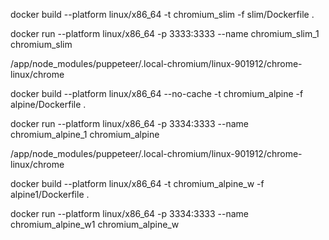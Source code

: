docker build --platform linux/x86_64 -t chromium_slim -f slim/Dockerfile .

docker run --platform linux/x86_64 -p 3333:3333 --name chromium_slim_1 chromium_slim

/app/node_modules/puppeteer/.local-chromium/linux-901912/chrome-linux/chrome





docker build --platform linux/x86_64 --no-cache -t chromium_alpine -f alpine/Dockerfile .

docker run --platform linux/x86_64 -p 3334:3333 --name chromium_alpine_1 chromium_alpine

/app/node_modules/puppeteer/.local-chromium/linux-901912/chrome-linux/chrome



docker build --platform linux/x86_64 -t chromium_alpine_w -f alpine1/Dockerfile .

docker run --platform linux/x86_64 -p 3334:3333 --name chromium_alpine_w1 chromium_alpine_w